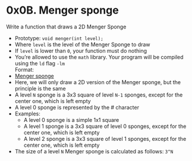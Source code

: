 # 0x0B. Menger sponge
Write a function that draws a 2D Menger Sponge
- Prototype: `void menger(int level);`
- Where `level` is the level of the Menger Sponge to draw
- If `level` is lower than `0`, your function must do nothing
- You’re allowed to use the `math` library. Your program will be compiled using the `ld` flag `-lm`   
Format:
- [Menger sponge](https://en.wikipedia.org/wiki/Menger_sponge)
- Here, we will only draw a 2D version of the Menger sponge, but the principle is the same
- A level `N` sponge is a 3x3 square of level `N-1` sponges, except for the center one, which is left empty
- A level 0 sponge is represented by the # character
- Examples:
  - A level 0 sponge is a simple 1x1 square
  - A level 1 sponge is a 3x3 square of level 0 sponges, except for the center one, which is left empty
  - A level 2 sponge is a 3x3 square of level 1 sponges, except for the center one, which is left empty
- The size of a level `N` Menger sponge is calculated as follows: `3^N`
